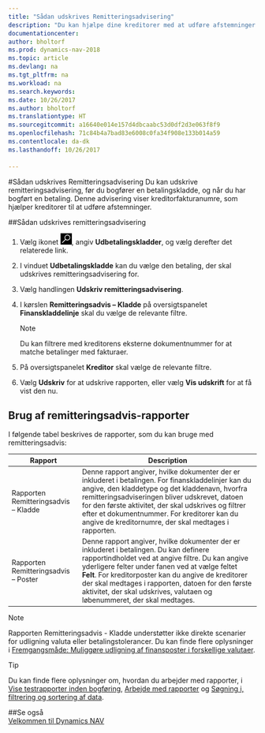 ```yaml
---
title: "Sådan udskrives Remitteringsadvisering"
description: "Du kan hjælpe dine kreditorer med at udføre afstemninger ved at udskrive remitteringsadvisering, før du bogfører en betalingskladde, og når du har bogført en betaling."
documentationcenter: 
author: bholtorf
ms.prod: dynamics-nav-2018
ms.topic: article
ms.devlang: na
ms.tgt_pltfrm: na
ms.workload: na
ms.search.keywords: 
ms.date: 10/26/2017
ms.author: bholtorf
ms.translationtype: HT
ms.sourcegitcommit: a16640e014e157d4dbcaabc53d0df2d3e063f8f9
ms.openlocfilehash: 71c84b4a7bad83e6008c0fa34f908e133b014a59
ms.contentlocale: da-dk
ms.lasthandoff: 10/26/2017

---
```


#<a name="how-to-print-remittance-advice"></a>Sådan udskrives Remitteringsadvisering
Du kan udskrive remitteringsadvisering, før du bogfører en betalingskladde, og når du har bogført en betaling. Denne advisering viser kreditorfakturanumre, som hjælper kreditorer til at udføre afstemninger.

##<a name="to-print-remittance-advice"></a>Sådan udskrives remitteringsadvisering
1. Vælg ikonet ![Søg efter side eller rapport](media/ui-search/search_small.png "Ikonet Søg efter side eller rapport"), angiv **Udbetalingskladder**, og vælg derefter det relaterede link.  
2. I vinduet **Udbetalingskladde** kan du vælge den betaling, der skal udskrives remitteringsadvisering for.  
3. Vælg handlingen **Udskriv remitteringsadvisering**.  
4. I kørslen **Remitteringsadvis – Kladde** på oversigtspanelet **Finanskladdelinje** skal du vælge de relevante filtre.  
  
    >[!Note]
    > Du kan filtrere med kreditorens eksterne dokumentnummer for at matche betalinger med fakturaer.

5. På oversigtspanelet **Kreditor** skal vælge de relevante filtre.  
6. Vælg **Udskriv** for at udskrive rapporten, eller vælg **Vis udskrift** for at få vist den nu.  

## <a name="using-remittance-advice-reports"></a>Brug af remitteringsadvis-rapporter
I følgende tabel beskrives de rapporter, som du kan bruge med remitteringsadvis:

|Rapport|Description|
|----|----|
|Rapporten Remitteringsadvis – Kladde|Denne rapport angiver, hvilke dokumenter der er inkluderet i betalingen. For finanskladdelinjer kan du angive, den kladdetype og det kladdenavn, hvorfra remitteringsadviseringen bliver udskrevet, datoen for den første aktivitet, der skal udskrives og filtrer efter et dokumentnummer. For kreditorer kan du angive de kreditornumre, der skal medtages i rapporten. |
|Rapporten Remitteringsadvis – Poster| Denne rapport angiver, hvilke dokumenter der er inkluderet i betalingen. Du kan definere rapportindholdet ved at angive filtre. Du kan angive yderligere felter under fanen ved at vælge feltet **Felt**. For kreditorposter kan du angive de kreditorer der skal medtages i rapporten, datoen for den første aktivitet, der skal udskrives, valutaen og løbenummeret, der skal medtages. |

> [!Note]
> Rapporten Remitteringsadvis - Kladde understøtter ikke direkte scenarier for udligning valuta eller betalingstolerancer. Du kan finde flere oplysninger i [Fremgangsmåde: Muliggøre udligning af finansposter i forskellige valutaer](finance-how-enable-application-ledger-entries-different-currencies.md).

> [!Tip]
> Du kan finde flere oplysninger om, hvordan du arbejder med rapporter, i [Vise testrapporter inden bogføring](ui-how-view-test-reports-posting.md), [Arbejde med rapporter](ui-work-report.md) og [Søgning i, filtrering og sortering af data](ui-enter-criteria-filters.md).

##<a name="see-also"></a>Se også  
[Velkommen til Dynamics NAV](across-get-started.md)
